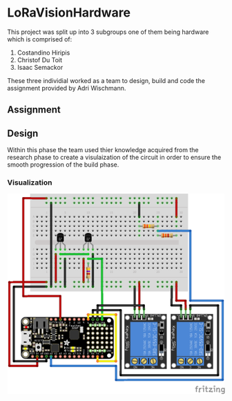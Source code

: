 # LoRaVisionHardware

This project was split up into 3 subgroups one of them being hardware which is comprised of:
1. Costandino Hiripis
2. Christof Du Toit
3. Isaac Semackor

These three individial worked as a team to design, build and code the assignment provided by Adri Wischmann.

## Assignment


## Design
Within this phase the team used thier knowledge acquired from the research phase to create a visulaization of the circuit in order to ensure the smooth progression of the build phase.

### Visualization

![Visualization of the circuit](images/Schematic_with_32u4II_II.png)
